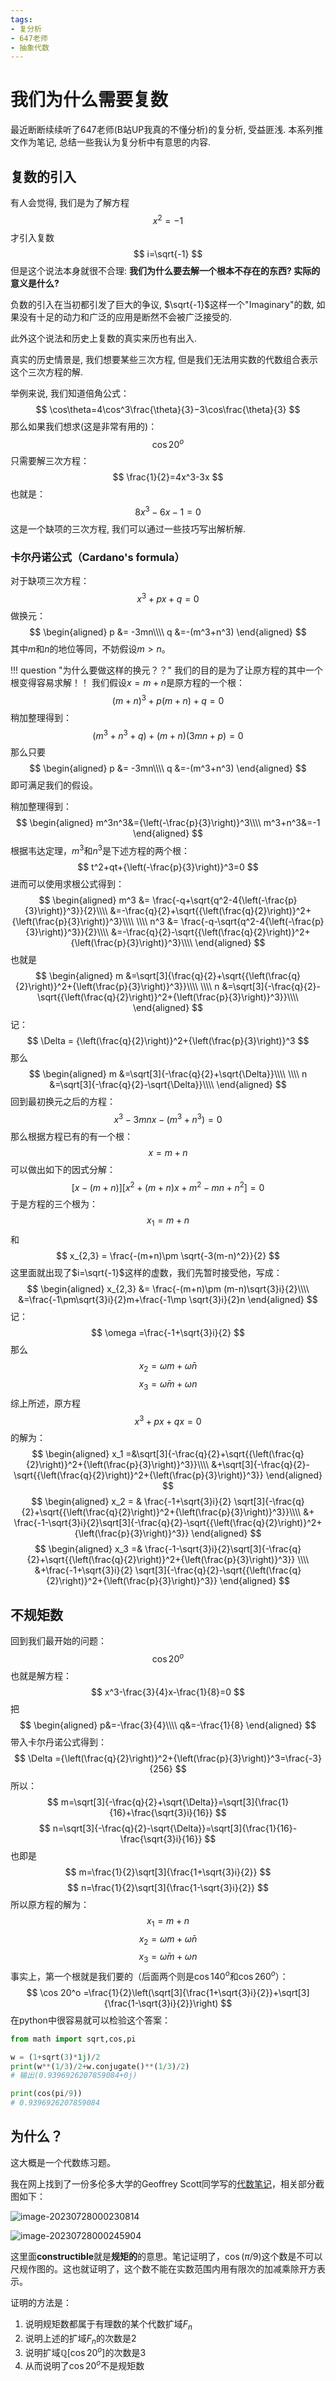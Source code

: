 ```yaml
---
tags:
- 复分析
- 647老师
- 抽象代数
---
```


# 我们为什么需要复数

最近断断续续听了647老师(B站UP我真的不懂分析)的复分析, 受益匪浅. 本系列推文作为笔记, 总结一些我认为复分析中有意思的内容.

## 复数的引入
有人会觉得, 我们是为了解方程
$$
x^2=-1
$$
才引入复数
$$
i=\sqrt{-1}
$$
但是这个说法本身就很不合理: **我们为什么要去解一个根本不存在的东西? 实际的意义是什么?**

负数的引入在当初都引发了巨大的争议, $\sqrt{-1}$这样一个"Imaginary"的数, 如果没有十足的动力和广泛的应用是断然不会被广泛接受的. 

此外这个说法和历史上复数的真实来历也有出入.

真实的历史情景是, 我们想要某些三次方程, 但是我们无法用实数的代数组合表示这个三次方程的解.

举例来说, 我们知道倍角公式：
$$
\cos\theta=4\cos^3\frac{\theta}{3}−3\cos\frac{\theta}{3}
$$
那么如果我们想求(这是非常有用的)：
$$
\cos 20^o
$$
只需要解三次方程：
$$
\frac{1}{2}=4x^3-3x
$$
也就是：
$$
8x^3-6x-1=0
$$
这是一个缺项的三次方程, 我们可以通过一些技巧写出解析解.

### 卡尔丹诺公式（Cardano's formula）

对于缺项三次方程：
$$
x^3+px+q=0
$$
做换元：
$$
\begin{aligned}
p &= -3mn\\\\
q &=-(m^3+n^3)
\end{aligned}
$$
其中$m$和$n$的地位等同，不妨假设$m>n$。

!!! question "为什么要做这样的换元？？"
    我们的目的是为了让原方程的其中一个根变得容易求解！！
    我们假设$x=m+n$是原方程的一个根：
    $$
    (m+n)^3+p(m+n)+q=0
    $$
    稍加整理得到：
    $$
    (m^3+n^3+q) + (m+n)(3mn+p)=0
    $$
    那么只要
    $$
    \begin{aligned}
    p &= -3mn\\\\
    q &=-(m^3+n^3)
    \end{aligned}
    $$
    即可满足我们的假设。

稍加整理得到：
$$
\begin{aligned}
m^3n^3&={\left(-\frac{p}{3}\right)}^3\\\\
m^3+n^3&=-1
\end{aligned}
$$
根据韦达定理，$m^3$和$n^3$是下述方程的两个根：
$$
t^2+qt+{\left(-\frac{p}{3}\right)}^3=0
$$
进而可以使用求根公式得到：
$$
\begin{aligned}
m^3 &= \frac{-q+\sqrt{q^2-4{\left(-\frac{p}{3}\right)}^3}}{2}\\\\
&=-\frac{q}{2}+\sqrt{{\left(\frac{q}{2}\right)}^2+{\left(\frac{p}{3}\right)}^3}\\\\
\\\\
n^3 &= \frac{-q-\sqrt{q^2-4{\left(-\frac{p}{3}\right)}^3}}{2}\\\\
&=-\frac{q}{2}-\sqrt{{\left(\frac{q}{2}\right)}^2+{\left(\frac{p}{3}\right)}^3}\\\\
\end{aligned}
$$
也就是
$$
\begin{aligned}
m &=\sqrt[3]{\frac{q}{2}+\sqrt{{\left(\frac{q}{2}\right)}^2+{\left(\frac{p}{3}\right)}^3}}\\\\
\\\\
n &=\sqrt[3]{-\frac{q}{2}-\sqrt{{\left(\frac{q}{2}\right)}^2+{\left(\frac{p}{3}\right)}^3}}\\\\
\end{aligned}
$$
记：
$$
\Delta = {\left(\frac{q}{2}\right)}^2+{\left(\frac{p}{3}\right)}^3
$$
那么
$$
\begin{aligned}
m &=\sqrt[3]{-\frac{q}{2}+\sqrt{\Delta}}\\\\
\\\\
n &=\sqrt[3]{-\frac{q}{2}-\sqrt{\Delta}}\\\\
\end{aligned}
$$
回到最初换元之后的方程：
$$
x^3-3mnx-(m^3+n^3)=0
$$
那么根据方程已有的有一个根：
$$
x=m+n
$$
可以做出如下的因式分解：
$$
\left[x-(m+n)\right]\left[x^2+(m+n)x+m^2-mn+n^2\right]=0
$$
于是方程的三个根为：
$$
x_1 = m+n
$$
和
$$
x_{2,3} = \frac{-(m+n)\pm \sqrt{-3(m-n)^2}}{2}
$$
这里面就出现了$i=\sqrt{-1}$这样的虚数，我们先暂时接受他，写成：
$$
\begin{aligned}
x_{2,3} &= \frac{-(m+n)\pm (m-n)\sqrt{3}i}{2}\\\\
&=\frac{-1\pm\sqrt{3}i}{2}m+\frac{-1\mp \sqrt{3}i}{2}n
\end{aligned}
$$
记：
$$
\omega =\frac{-1+\sqrt{3}i}{2}
$$
那么
$$
x_2 = \omega m+ \bar \omega n
$$
$$
x_3 = \bar\omega m+ \omega n
$$
综上所述，原方程
$$
x^3+px+qx=0
$$
的解为：
$$
\begin{aligned}
x_1 =&\sqrt[3]{-\frac{q}{2}+\sqrt{{\left(\frac{q}{2}\right)}^2+{\left(\frac{p}{3}\right)}^3}}\\\\
&+\sqrt[3]{-\frac{q}{2}-\sqrt{{\left(\frac{q}{2}\right)}^2+{\left(\frac{p}{3}\right)}^3}}
\end{aligned}
$$
$$
\begin{aligned}
x_2  = & \frac{-1+\sqrt{3}i}{2} \sqrt[3]{-\frac{q}{2}+\sqrt{{\left(\frac{q}{2}\right)}^2+{\left(\frac{p}{3}\right)}^3}}\\\\
&+ \frac{-1-\sqrt{3}i}{2}\sqrt[3]{-\frac{q}{2}-\sqrt{{\left(\frac{q}{2}\right)}^2+{\left(\frac{p}{3}\right)}^3}}
\end{aligned}
$$
$$
\begin{aligned}
x_3 =& \frac{-1-\sqrt{3}i}{2}\sqrt[3]{-\frac{q}{2}+\sqrt{{\left(\frac{q}{2}\right)}^2+{\left(\frac{p}{3}\right)}^3}} \\\\
&+\frac{-1+\sqrt{3}i}{2} \sqrt[3]{-\frac{q}{2}-\sqrt{{\left(\frac{q}{2}\right)}^2+{\left(\frac{p}{3}\right)}^3}}
\end{aligned}
$$
## 不规矩数

回到我们最开始的问题：
$$
\cos 20^o
$$
也就是解方程：
$$
x^3-\frac{3}{4}x-\frac{1}{8}=0
$$
把
$$
\begin{aligned}
p&=-\frac{3}{4}\\\\
q&=-\frac{1}{8}
\end{aligned}
$$
带入卡尔丹诺公式得到：
$$
\Delta ={\left(\frac{q}{2}\right)}^2+{\left(\frac{p}{3}\right)}^3=\frac{-3}{256}
$$
所以：
$$
m=\sqrt[3]{-\frac{q}{2}+\sqrt{\Delta}}=\sqrt[3]{\frac{1}{16}+\frac{\sqrt{3}i}{16}}
$$
$$
n=\sqrt[3]{-\frac{q}{2}-\sqrt{\Delta}}=\sqrt[3]{\frac{1}{16}-\frac{\sqrt{3}i}{16}}
$$
也即是
$$
m=\frac{1}{2}\sqrt[3]{\frac{1+\sqrt{3}i}{2}}
$$
$$
n=\frac{1}{2}\sqrt[3]{\frac{1-\sqrt{3}i}{2}}
$$
所以原方程的解为：
$$
x_1 = m+n
$$
$$
x_2 = \omega m+ \bar \omega n
$$
$$
x_3 = \bar\omega m+ \omega n
$$
事实上，第一个根就是我们要的（后面两个则是$\cos 140^o$和$\cos 260^o$）：
$$
\cos 20^o =\frac{1}{2}\left(\sqrt[3]{\frac{1+\sqrt{3}i}{2}}+\sqrt[3]{\frac{1-\sqrt{3}i}{2}}\right)
$$
在python中很容易就可以检验这个答案：

```python
from math import sqrt,cos,pi

w = (1+sqrt(3)*1j)/2
print(w**(1/3)/2+w.conjugate()**(1/3)/2)
# 输出(0.9396926207859084+0j)

print(cos(pi/9))
# 0.9396926207859084
```

## 为什么？

这大概是一个代数练习题。

我在网上找到了一份多伦多大学的Geoffrey Scott同学写的[代数笔记](https://www.math.toronto.edu/gscott/oct28_2015.pdf)，相关部分截图如下：

![image-20230728000230814](./assets/image-20230728000230814.png)

![image-20230728000245904](./assets/image-20230728000245904.png)

这里面**constructible**就是**规矩的**的意思。笔记证明了，$\cos(\pi/9)$这个数是不可以尺规作图的。这也就证明了，这个数不能在实数范围内用有限次的加减乘除开方表示。

证明的方法是：

1. 说明规矩数都属于有理数的某个代数扩域$F_n$
2. 说明上述的扩域$F_n$的次数是2
3. 说明扩域$\mathbb{Q}[\cos 20^o]$的次数是3
4. 从而说明了$\cos 20^o$不是规矩数
